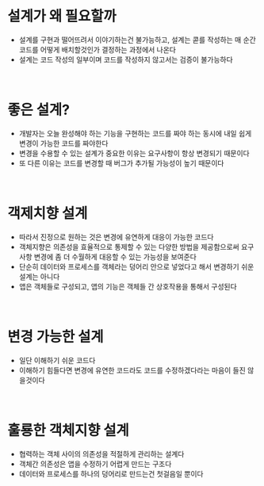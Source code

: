# 설계가 왜 필요할까

- 설계를 구현과 떨어뜨려서 이야기하는건 불가능하고, 설계는 콛를 작성하는 매 순간 코드를 어떻게 배치할것인가 결정하는 과정에서 나온다
- 설계는 코드 작성의 일부이며 코드를 작성하지 않고서는 검증이 불가능하다

<br>

# 좋은 설계?

- 개발자는 오늘 완성해야 하는 기능을 구현하는 코드를 짜야 하는 동시에 내일 쉽게 변경이 가능한 코드를 짜야한다
- 변경을 수용할 수 있는 설계가 중요한 이유는 요구사항이 항상 변경되기 때문이다
- 또 다른 이유는 코드를 변경할 때 버그가 추가될 가능성이 높기 때문이다

<br>

# 객제치향 설계

- 따라서 진정으로 원하는 것은 변경에 유연하게 대응이 가능한 코드다
- 객체지향은 의존성을 효율적으로 통제할 수 있는 다양한 방법을 제공함으로써 요구사항 변경에 좀 더 수월하게 대응할 수 있는 가능성을 보여준다
- 단순히 데이터와 프로세스를 객체라는 덩어리 안으로 넣었다고 해서 변경하기 쉬운 설계는 아니다
- 앱은 객체들로 구성되고, 앱의 기능은 객체들 간 상호작용을 통해서 구성된다

<br>

# 변경 가능한 설계

- 일단 이해하기 쉬운 코드다
- 이해하기 힘들다면 변경에 유연한 코드라도 코드를 수정하겠다라는 마음이 들진 않을것이다

<br>

# 훌룡한 객체지향 설계

- 협력하는 객체 사이의 의존성을 적절하게 관리하는 설계다
- 객체간 의존성은 앱을 수정하기 어렵게 만드는 구조다
- 데이터와 프로세스를 하나의 덩어리로 만드는건 첫걸음일 뿐이다
